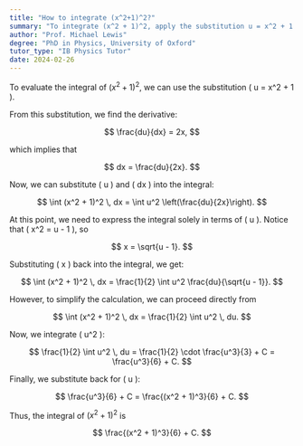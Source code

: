 ```yaml
---
title: "How to integrate (x^2+1)^2?"
summary: "To integrate (x^2 + 1)^2, apply the substitution u = x^2 + 1 to simplify the process."
author: "Prof. Michael Lewis"
degree: "PhD in Physics, University of Oxford"
tutor_type: "IB Physics Tutor"
date: 2024-02-26
---
```


To evaluate the integral of $(x^2 + 1)^2$, we can use the substitution \( u = x^2 + 1 \).

From this substitution, we find the derivative:

$$
\frac{du}{dx} = 2x,
$$

which implies that 

$$
dx = \frac{du}{2x}.
$$

Now, we can substitute \( u \) and \( dx \) into the integral:

$$
\int (x^2 + 1)^2 \, dx = \int u^2 \left(\frac{du}{2x}\right).
$$

At this point, we need to express the integral solely in terms of \( u \). Notice that \( x^2 = u - 1 \), so 

$$
x = \sqrt{u - 1}.
$$

Substituting \( x \) back into the integral, we get:

$$
\int (x^2 + 1)^2 \, dx = \frac{1}{2} \int u^2 \frac{du}{\sqrt{u - 1}}.
$$

However, to simplify the calculation, we can proceed directly from

$$
\int (x^2 + 1)^2 \, dx = \frac{1}{2} \int u^2 \, du.
$$

Now, we integrate \( u^2 \):

$$
\frac{1}{2} \int u^2 \, du = \frac{1}{2} \cdot \frac{u^3}{3} + C = \frac{u^3}{6} + C.
$$

Finally, we substitute back for \( u \):

$$
\frac{u^3}{6} + C = \frac{(x^2 + 1)^3}{6} + C.
$$

Thus, the integral of $(x^2 + 1)^2$ is 

$$
\frac{(x^2 + 1)^3}{6} + C.
$$
    
